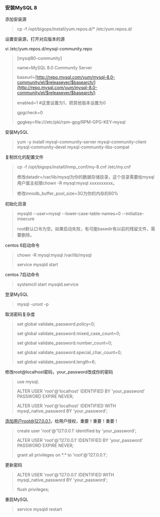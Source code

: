 ### 安装MySQL 8

添加安装源

> cp -f /opt/bigops/install/yum.repos.d/\* /etc/yum.repos.d/

设置安装源，打开对应版本的源

vi /etc/yum.repos.d/mysql-community.repo

> \[mysql80-community\]
>
> name=MySQL 8.0 Community Server
>
> baseurl=[http://repo.mysql.com/yum/mysql-8.0-community/el/$releasever/$basearch/](http://repo.mysql.com/yum/mysql-8.0-community/el/$releasever/$basearch/)
>
> enabled=1  \#这里设置为1，把其他版本设置为0
>
> gpgcheck=0
>
> gpgkey=file:///etc/pki/rpm-gpg/RPM-GPG-KEY-mysql

安装MySQL

> yum -y install mysql-community-server mysql-community-client mysql-community-devel mysql-community-libs-compat

复制优化的配置文件

> cp -f /opt/bigops/install/lnmp\_conf/my-8.cnf /etc/my.cnf
>
> 修改datadir=/var/lib/mysql为你的数据存储目录，这个目录需要给mysql用户属主权限chown -R mysql:mysql xxxxxxxxxx。
>
> 修改innodb\_buffer\_pool\_size=3G为你的内存的60%

初始化目录

> mysqld --user=mysql --lower-case-table-names=0 --initialize-insecure
>
> root默认口令为空。如果启动失败，有可能basedir有以前的残留文件，需要删除。

centos 6启动命令

> chown -R mysql:mysql /var/lib/mysql
>
> service mysqld start

centos 7启动命令

> systemctl start  mysqld.service

登录MySQL

> mysql -uroot -p

取消密码复杂度

> set global validate\_password.policy=0;
>
> set global validate\_password.mixed\_case\_count=0;
>
> set global validate\_password.number\_count=0;
>
> set global validate\_password.special\_char\_count=0;
>
> set global validate\_password.length=6;

修改root@localhost密码，your\_password改成你的密码

> use mysql;
>
> ALTER USER 'root'@'localhost' IDENTIFIED BY 'your\_password' PASSWORD EXPIRE NEVER;
>
> ALTER USER 'root'@'localhost' IDENTIFIED WITH mysql\_native\_password BY 'your\_password';

添加用户root@127.0.0.1，给用户授权，重要！重要！重要！

> create user 'root'@'127.0.0.1' identified by 'your\_password';
>
> ALTER USER 'root'@'127.0.0.1' IDENTIFIED BY 'your\_password' PASSWORD EXPIRE NEVER;
>
> grant all privileges on \*.\* to 'root'@'127.0.0.1';

更新密码

> ALTER USER 'root'@'127.0.0.1' IDENTIFIED WITH mysql\_native\_password BY 'your\_password';
>
> flush privileges;

重启MySQL

> service mysqld restart



